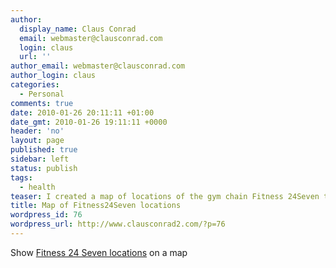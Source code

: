 ```yaml
---
author:
  display_name: Claus Conrad
  email: webmaster@clausconrad.com
  login: claus
  url: ''
author_email: webmaster@clausconrad.com
author_login: claus
categories:
  - Personal
comments: true
date: 2010-01-26 20:11:11 +01:00
date_gmt: 2010-01-26 19:11:11 +0000
header: 'no'
layout: page
published: true
sidebar: left
status: publish
tags:
  - health
teaser: I created a map of locations of the gym chain Fitness 24Seven to make it easier to find one near me (and you).
title: Map of Fitness24Seven locations
wordpress_id: 76
wordpress_url: http://www.clausconrad2.com/?p=76
---
```

Show [Fitness 24 Seven locations](https://www.google.com/maps/d/u/0/edit?mid=1U7Int-plNPKr4gXDoK2UjSqTero&ie=UTF8&msa=0&ll=57.42562921950885%2C15.11046&spn=3.99226%2C6.297249&source=embed&z=9) on a map